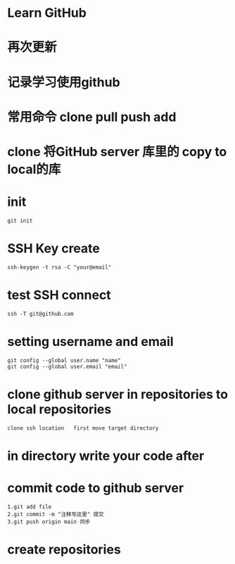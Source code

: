# Learn GitHub
 
# 再次更新
 
 
 # 记录学习使用github

 # 常用命令 clone  pull push add 


 
 # clone   将GitHub server 库里的 copy to local的库


# init

    git init

# SSH Key create
    ssh-keygen -t rsa -C "your@email"
# test SSH connect
    ssh -T git@github.com

# setting username and email
    git config --global user.name "name"
    git config --global user.email "email"
# clone github server in repositories to local repositories
    clone ssh location   first move target directory


# in directory write your code after




# commit code to github server
    1.git add file 
    2.git commit -m "注释写这里" 提交 
    3.git push origin main 同步


# create repositories

# 

